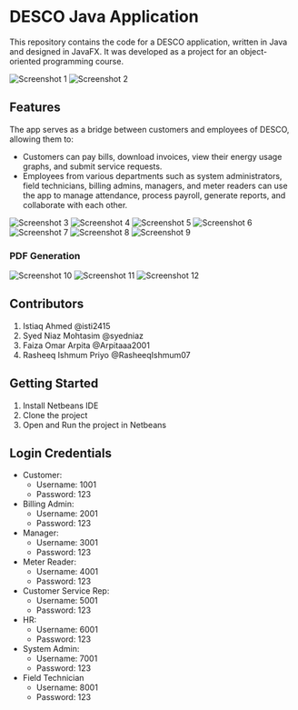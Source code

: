 # DESCO Java Application

This repository contains the code for a DESCO application, written in Java and designed in JavaFX. It was developed as a project for an object-oriented programming course.

![Screenshot 1](/screenshots/screenshot1.png)
![Screenshot 2](/screenshots/screenshot2.png)

## Features

The app serves as a bridge between customers and employees of DESCO, allowing them to:

- Customers can pay bills, download invoices, view their energy usage graphs, and submit service requests.
- Employees from various departments such as system administrators, field technicians, billing admins, managers, and meter readers can use the app to manage attendance, process payroll, generate reports, and collaborate with each other.

![Screenshot 3](/screenshots/screenshot3.png)
![Screenshot 4](/screenshots/screenshot4.png)
![Screenshot 5](/screenshots/screenshot5.png)
![Screenshot 6](/screenshots/screenshot6.png)
![Screenshot 7](/screenshots/screenshot7.png)
![Screenshot 8](/screenshots/screenshot8.png)
![Screenshot 9](/screenshots/screenshot9.png)

### PDF Generation
![Screenshot 10](/screenshots/screenshot10.png)
![Screenshot 11](/screenshots/screenshot11.png)
![Screenshot 12](/screenshots/screenshot12.png)

## Contributors

1.  Istiaq Ahmed  @isti2415
2.  Syed Niaz Mohtasim @syedniaz
3.  Faiza Omar Arpita @Arpitaaa2001
4.  Rasheeq Ishmum Priyo @RasheeqIshmum07

## Getting Started

1.  Install Netbeans IDE
2.  Clone the project
3.  Open and Run the project in Netbeans

## Login Credentials
*   Customer:
    - Username: 1001
    - Password: 123
*   Billing Admin:  
    - Username: 2001
    - Password: 123
*   Manager:  
    - Username: 3001
    - Password: 123
*   Meter Reader:  
    - Username: 4001
    - Password: 123
*   Customer Service Rep:  
    - Username: 5001
    - Password: 123
*   HR:  
    - Username: 6001
    - Password: 123
*   System Admin:  
    - Username: 7001
    - Password: 123
*   Field Technician
    - Username: 8001
    - Password: 123
